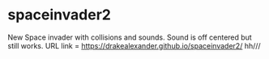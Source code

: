 # spaceinvader2
New Space invader with collisions and sounds. Sound is off centered but still works.
URL link = https://drakealexander.github.io/spaceinvader2/
hh///
